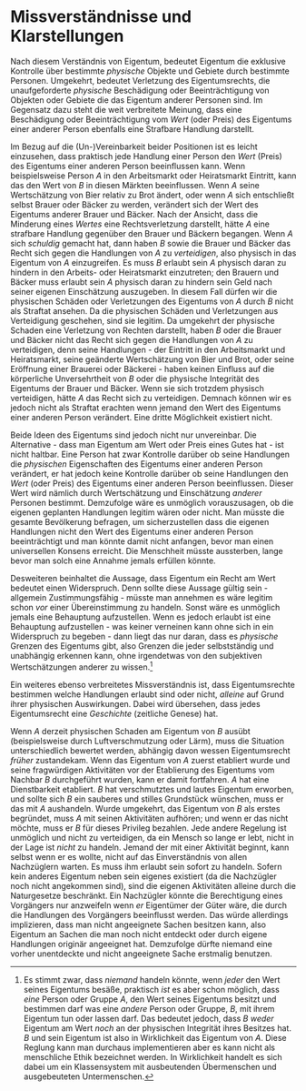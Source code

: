 Missverständnisse und Klarstellungen
====================================

Nach diesem Verständnis von Eigentum, bedeutet Eigentum die exklusive
Kontrolle über bestimmte *physische* Objekte und Gebiete durch bestimmte
Personen. Umgekehrt, bedeutet Verletzung des Eigentumsrechts, die
unaufgeforderte *physische* Beschädigung oder Beeinträchtigung von
Objekten oder Gebiete die das Eigentum anderer Personen sind. Im Gegensatz
dazu steht die weit verbreitete Meinung, dass eine Beschädigung oder
Beeinträchtigung vom *Wert* (oder Preis) des Eigentums einer anderer
Person ebenfalls eine Strafbare Handlung darstellt.

Im Bezug auf die (Un-)Vereinbarkeit beider Positionen ist es leicht
einzusehen, dass praktisch jede Handlung einer Person den *Wert* (Preis)
des Eigentums einer anderen Person beeinflussen kann. Wenn
beispielsweise Person *A* in den Arbeitsmarkt oder Heiratsmarkt
Eintritt, kann das den Wert von *B* in diesen Märkten beeinflussen. Wenn
*A* seine Wertschätzung von Bier relativ zu Brot ändert, oder wenn *A*
sich entschließt selbst Brauer oder Bäcker zu werden, verändert sich der
Wert des Eigentums anderer Brauer und Bäcker. Nach der Ansicht, dass die
Minderung eines *Wertes* eine Rechtsverletzung darstellt, hätte *A* eine
strafbare Handlung gegenüber den Brauer und Bäckern begangen. Wenn *A*
sich *schuldig* gemacht hat, dann haben *B* sowie die Brauer und Bäcker
das Recht sich gegen die Handlungen von *A* zu *verteidigen*, also
physisch in das Eigentum von *A* einzugreifen. Es muss *B* erlaubt sein
*A* physisch daran zu hindern in den Arbeits- oder Heiratsmarkt
einzutreten; den Brauern und Bäcker muss erlaubt sein *A* physisch daran
zu hindern sein Geld nach seiner eigenen Einschätzung auszugeben. In
diesem Fall dürfen wir die physischen Schäden oder Verletzungen des
Eigentums von *A* durch *B* nicht als Straftat ansehen. Da die
physischen Schäden und Verletzungen aus Verteidigung geschehen, sind sie
legitim. Da umgekehrt der physische Schaden eine Verletzung von Rechten
darstellt, haben *B* oder die Brauer und Bäcker nicht das Recht sich
gegen die Handlungen von *A* zu verteidigen, denn seine Handlungen - der
Eintritt in den Arbeitsmarkt und Heiratsmarkt, seine geänderte
Wertschätzung von Bier und Brot, oder seine Eröffnung einer Brauerei
oder Bäckerei - haben keinen Einfluss auf die körperliche Unversehrtheit
von *B* oder die physische Integrität des Eigentums der Brauer und
Bäcker. Wenn sie sich trotzdem physisch verteidigen, hätte *A* das Recht
sich zu verteidigen.  Demnach können wir es jedoch nicht als Straftat
erachten wenn jemand den Wert des Eigentums einer anderen Person
verändert. Eine dritte Möglichkeit existiert nicht.

Beide Ideen des Eigentums sind jedoch nicht nur unvereinbar. Die
Alternative - dass man Eigentum am Wert oder Preis eines Gutes hat - ist
nicht haltbar. Eine Person hat zwar Kontrolle darüber ob seine
Handlungen die *physischen* Eigenschaften des Eigentums einer anderen
Person verändert, er hat jedoch keine Kontrolle darüber ob seine
Handlungen den *Wert* (oder Preis) des Eigentums einer anderen Person
beeinflussen. Dieser Wert wird nämlich durch Wertschätzung und
Einschätzung *anderer* Personen bestimmt. Demzufolge wäre es unmöglich
vorauszusagen, ob die eigenen geplanten Handlungen legitim wären oder
nicht. Man müsste die gesamte Bevölkerung befragen, um sicherzustellen
dass die eigenen Handlungen nicht den Wert des Eigentums einer anderen
Person beeinträchtigt und man könnte damit nicht anfangen, bevor man
einen universellen Konsens erreicht. Die Menschheit müsste aussterben, 
lange bevor man solch eine Annahme jemals erfüllen könnte.

Desweiteren beinhaltet die Aussage, dass Eigentum ein Recht am Wert
bedeutet einen Widerspruch. Denn sollte diese Aussage gültig sein -
allgemein Zustimmungsfähig - müsste man annehmen es wäre legitim 
schon *vor* einer Übereinstimmung zu handeln. Sonst wäre es
unmöglich jemals eine Behauptung aufzustellen. Wenn es jedoch erlaubt
ist eine Behauptung aufzustellen - was keiner verneinen kann ohne sich
in ein Widerspruch zu begeben - dann liegt das nur daran, dass es
*physische* Grenzen des Eigentums gibt, also Grenzen die jeder
selbstständig und unabhängig erkennen kann, ohne irgendetwas von den
subjektiven Wertschätzungen anderer zu wissen.[^1.6]

[^1.6]: Es stimmt zwar, dass *niemand* handeln könnte, wenn *jeder* den
    Wert seines Eigentums besäße, praktisch *ist* es aber schon möglich,
    dass *eine* Person oder Gruppe *A*, den Wert seines Eigentums
    besitzt und bestimmen darf was eine *andere* Person oder Gruppe,
    *B*, mit ihrem Eigentum tun oder lassen darf. Das bedeutet jedoch,
    dass *B* *weder* Eigentum am Wert *noch* an der physischen
    Integrität ihres Besitzes hat. *B* und sein Eigentum ist also in
    Wirklichkeit das Eigentum von *A*. Diese Reglung kann man durchaus
    implementieren aber es kann nicht als menschliche Ethik bezeichnet
    werden. In Wirklichkeit handelt es sich dabei um ein Klassensystem
    mit ausbeutenden Übermenschen und ausgebeuteten Untermenschen.

Ein weiteres ebenso verbreitetes Missverständnis ist, dass
Eigentumsrechte bestimmen welche Handlungen erlaubt sind oder nicht,
*alleine* auf Grund ihrer physischen Auswirkungen. Dabei wird übersehen,
dass jedes Eigentumsrecht eine *Geschichte* (zeitliche Genese) hat.

Wenn *A* derzeit physischen Schaden am Eigentum von *B* ausübt
(beispielsweise durch Luftverschmutzung oder Lärm), muss die Situation
unterschiedlich bewertet werden, abhängig davon wessen Eigentumsrecht
*früher* zustandekam. Wenn das Eigentum von *A* zuerst etabliert wurde
und seine fragwürdigen Aktivitäten vor der Etablierung des Eigentums vom
Nachbar *B* durchgeführt wurden, kann er damit fortfahren. *A* hat eine
Dienstbarkeit etabliert. *B* hat verschmutztes und lautes Eigentum
erworben, und sollte sich *B* ein sauberes und stilles Grundstück
wünschen, muss er das mit *A* aushandeln. Wurde umgekehrt, das Eigentum
von *B* als erstes begründet, muss *A* mit seinen Aktivitäten aufhören;
und wenn er das nicht möchte, muss er *B* für dieses Privileg bezahlen.
Jede andere Regelung ist unmöglich und nicht zu verteidigen, da ein
Mensch so lange er lebt, nicht in der Lage ist *nicht* zu handeln.
Jemand der mit einer Aktivität beginnt, kann selbst wenn er es wollte, 
nicht auf das Einverständnis von allen Nachzüglern warten. Es muss ihm
erlaubt sein sofort zu handeln. Sofern kein anderes Eigentum neben sein
eigenes existiert (da die Nachzügler noch nicht angekommen sind), sind
die eigenen Aktivitäten alleine durch die Naturgesetze beschränkt. Ein
Nachzügler könnte die Berechtigung eines Vorgängers nur anzweifeln wenn
*er* Eigentümer der Güter wäre, die durch die Handlungen des Vorgängers
beeinflusst werden. Das würde allerdings implizieren, dass man nicht
angeeignete Sachen besitzen kann, also Eigentum an Sachen die man noch
nicht entdeckt oder durch eigene Handlungen originär angeeignet hat.
Demzufolge dürfte niemand eine vorher unentdeckte und nicht angeeignete
Sache erstmalig benutzen.
